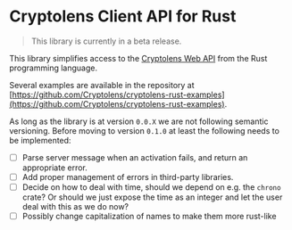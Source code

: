 # Cryptolens Client API for Rust

> This library is currently in a beta release.

This library simplifies access to the [Cryptolens Web API](https://cryptolens.io) from the
Rust programming language.

Several examples are available in the repository at [https://github.com/Cryptolens/cryptolens-rust-examples](https://github.com/Cryptolens/cryptolens-rust-examples).

As long as the library is at version `0.0.X` we are not following semantic versioning. Before
moving to version `0.1.0` at least the following needs to be implemented:

 * [ ] Parse server message when an activation fails, and return an appropriate error.
 * [ ] Add proper management of errors in third-party libraries.
 * [ ] Decide on how to deal with time, should we depend on e.g. the `chrono` crate?
       Or should we just expose the time as an integer and let the user deal with this
       as we do now?
 * [ ] Possibly change capitalization of names to make them more rust-like

